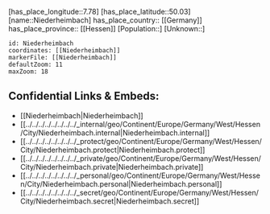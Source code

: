 ﻿---
location: [50.03,7.78] 
mapzoom: [7,12] 
mapmarker: city 
type: City
tags:
- geo/City


SpocWebEntityId: 32906
isDeleted: false
confidential: public

---
[has_place_longitude::7.78] 
[has_place_latitude::50.03] 
[name::Niederheimbach] 
has_place_country:: [[Germany]]  
has_place_province:: [[Hessen]] 
[Population::] 
[Unknown::] 


```leaflet
id: Niederheimbach
coordinates: [[Niederheimbach]] 
markerFile: [[Niederheimbach]] 
defaultZoom: 11 
maxZoom: 18
```


## Confidential Links & Embeds: 
- [[Niederheimbach|Niederheimbach]]  
- [[../../../../../../../../_internal/geo/Continent/Europe/Germany/West/Hessen/City/Niederheimbach.internal|Niederheimbach.internal]] 
- [[../../../../../../../../_protect/geo/Continent/Europe/Germany/West/Hessen/City/Niederheimbach.protect|Niederheimbach.protect]] 
- [[../../../../../../../../_private/geo/Continent/Europe/Germany/West/Hessen/City/Niederheimbach.private|Niederheimbach.private]] 
- [[../../../../../../../../_personal/geo/Continent/Europe/Germany/West/Hessen/City/Niederheimbach.personal|Niederheimbach.personal]] 
- [[../../../../../../../../_secret/geo/Continent/Europe/Germany/West/Hessen/City/Niederheimbach.secret|Niederheimbach.secret]] 
